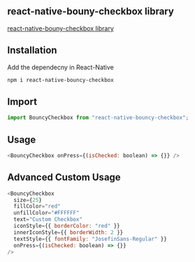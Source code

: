 ## react-native-bouny-checkbox library

[react-native-bouny-checkbox library](https://www.npmjs.com/package/react-native-bouncy-checkbox)

## Installation

Add the dependecny in React-Native

```bash
npm i react-native-bouncy-checkbox
```

## Import 

```JavaScript
import BouncyCheckbox from "react-native-bouncy-checkbox";
```

## Usage

```JavaScript
<BouncyCheckbox onPress={(isChecked: boolean) => {}} />
```

## Advanced Custom Usage

```JavaScript
<BouncyCheckbox
  size={25}
  fillColor="red"
  unfillColor="#FFFFFF"
  text="Custom Checkbox"
  iconStyle={{ borderColor: "red" }}
  innerIconStyle={{ borderWidth: 2 }}
  textStyle={{ fontFamily: "JosefinSans-Regular" }}
  onPress={(isChecked: boolean) => {}}
/>
```
